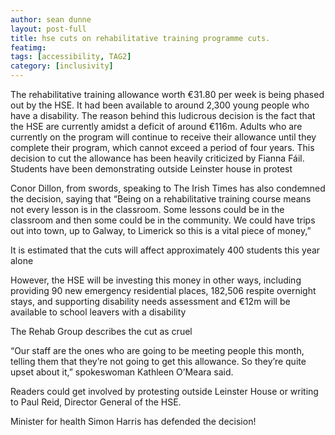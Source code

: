 ```yaml
---
author: sean dunne
layout: post-full
title: hse cuts on rehabilitative training programme cuts.
featimg:
tags: [accessibility, TAG2]
category: [inclusivity]
---
```





The rehabilitative training allowance worth €31.80 per week is being phased out by the HSE. It had been available to around 2,300 young people who have a disability. The reason behind this ludicrous decision is the fact that the HSE are currently amidst a deficit of around €116m. Adults who are currently on the program will continue to receive their allowance until they complete their program, which cannot exceed a period of four years. This decision to cut the allowance has been heavily criticized by Fianna Fáil. 
Students have been demonstrating outside Leinster house in protest

Conor Dillon, from swords, speaking to The Irish Times has also condemned the decision, saying that “Being on a rehabilitative training course means not every lesson is in the classroom. Some lessons could be in the classroom and then some could be in the community. We could have trips out into town, up to Galway, to Limerick so this is a vital piece of money,”

It is estimated that the cuts will affect approximately 400 students this year alone



However, the HSE will be investing this money in other ways, including providing 90 new emergency residential places, 182,506 respite overnight stays, and supporting disability needs assessment and €12m will be available to school leavers with a disability 



The Rehab Group describes the cut as cruel

“Our staff are the ones who are going to be meeting people this month, telling them that they’re not going to get this allowance. So they’re quite upset about it,” spokeswoman Kathleen O’Meara said.

Readers could get involved by protesting outside Leinster House or writing to Paul Reid, Director General of the HSE.

Minister for health Simon Harris has defended the decision!



 
